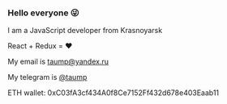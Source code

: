 ### Hello everyone 😜

I am a JavaScript developer from Krasnoyarsk

React + Redux = ❤️

My email is [taump@yandex.ru](mailto:taump@yandex.ru)

My telegram is [@taump](http://t.me/taump)

ETH wallet: 0xC03fA3cf434A0f8Ce7152Ff432d678e403Eaab11
